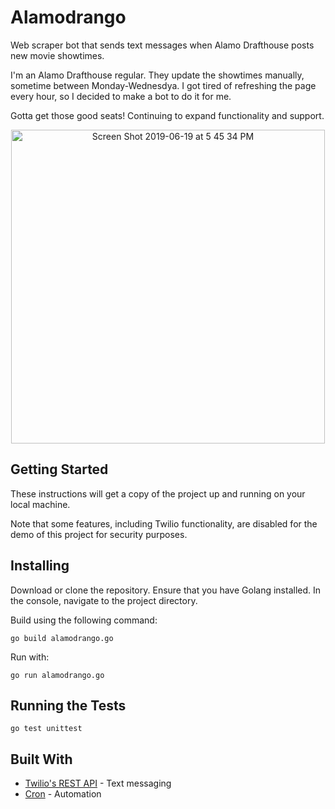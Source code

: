 # Alamodrango

Web scraper bot that sends text messages when Alamo Drafthouse posts new movie showtimes.

I'm an Alamo Drafthouse regular. They update the showtimes manually, sometime between Monday-Wednesdya. I got tired of refreshing the page every hour, so I decided to make a bot to do it for me. 

Gotta get those good seats! Continuing to expand functionality and support.

<p align="center"><img width="502" alt="Screen Shot 2019-06-19 at 5 45 34 PM" src="https://user-images.githubusercontent.com/44475953/59811201-a66ac480-92bd-11e9-967d-c54b5d8c6b4e.png"></p> 
 
## Getting Started
These instructions will get a copy of the project up and running on your local machine.

Note that some features, including Twilio functionality, are disabled for the demo of this project for security purposes.

## Installing

Download or clone the repository. Ensure that you have Golang installed. In the console, navigate to the project directory. 

Build using the following command:
```
go build alamodrango.go
```
Run with:
```
go run alamodrango.go
```

## Running the Tests

```
go test unittest
```

## Built With

* [Twilio's REST API](https://www.twilio.com/) - Text messaging
* [Cron](https://github.com/robfig/cron) - Automation 
